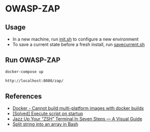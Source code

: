 # OWASP-ZAP

## Usage

- In a new machine, run [init.sh](./init.sh) to configure a new environment
- To save a current state before a fresh install, run [savecurrent.sh](./savecurrent.sh)

## Run OWASP-ZAP

``` zsh
docker-compose up

http://localhost:8080/zap/
```

## References

- [Docker - Cannot build multi-platform images with docker buildx](https://stackoverflow.com/a/60667468/7092954)
- [[Solved] Execute script on startup](https://bbs.archlinux.org/viewtopic.php?id=86815)
- [Jazz Up Your “ZSH” Terminal In Seven Steps — A Visual Guide](https://medium.com/free-code-camp/jazz-up-your-zsh-terminal-in-seven-steps-a-visual-guide-e81a8fd59a38)
- [Split string into an array in Bash](https://stackoverflow.com/a/31405855/7092954)

